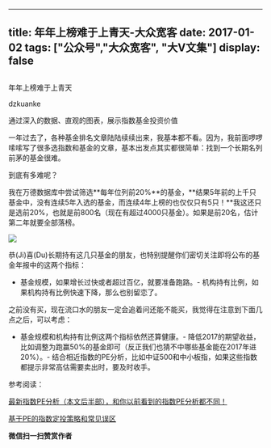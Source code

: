 
---
title:   年年上榜难于上青天-大众宽客
date: 2017-01-02
tags: ["公众号","大众宽客", "大V文集"]
display: false
---


## 



年年上榜难于上青天




dzkuanke




通过深入的数据、直观的图表，展示指数基金投资价值


一年过去了，各种基金排名文章陆陆续续出来，我基本都不看。因为，我前面啰啰嗦嗦写了很多选指数和基金的文章，基本出发点其实都很简单：找到一个长期名列前茅的基金很难。



到底有多难呢？



我在万德数据库中尝试筛选**每年位列前20%**的基金，**结果5年前的上千只基金中，没有连续5年入选的基金，而连续4年上榜的也仅仅只有5只！**我这还只是选前20%，也就是前800名（现在有超过4000只基金）。如果是前20名，估计第二年就要全部落榜。



<img data-s="300,640" data-type="png" src="http://mmbiz.qpic.cn/mmbiz_png/PKw3FQPmhIiasGdagtRejJGcSCibHr4syevs0jn6BEeibvGtfoJdibJBJpKIURMDB8u0icibZElhT8Wdt6ibYhicm2L6HA/0?wx_fmt=png" data-ratio="0.3080568720379147" data-w="844"/>



恭(Ji)喜(Du)长期持有这几只基金的朋友，也特别提醒你们密切关注即将公布的基金年报中的这两个指标：
- 基金规模，如果增长过快或者超过百亿，就要准备跑路。- 机构持有比例，如果机构持有比例快速下降，那么也别留恋了。


之前没有买，现在流口水的朋友一定会追着问还能不能买，我觉得在注意到下面几点之后，可以考虑：
- 基金规模和机构持有比例这两个指标依然还算健康。- 降低2017的期望收益，比如调整为跑赢50%的基金即可（反正我们也猜不中哪些基金能在2017年进20%）。- 结合相近指数的PE分析，比如中证500和中小板指，如果这些指数都提示非常高估需要卖出时，要及时收手。


参考阅读：

[最新指数PE分析（本文后半部），和你以前看到的指数PE分析都不同！](http://mp.weixin.qq.com/s?__biz=MzAwMTc1MDcwNw==&amp;mid=2648271880&amp;idx=1&amp;sn=d2267d70c34cebfa9294e4e5dea7420d&amp;chksm=82f92fd4b58ea6c202fbf4896f14d8cbe788bdae1f20cc5f25b79fb15baa5dc213fe3701c34c&amp;scene=21#wechat_redirect)

[基于PE的指数定投策略和常见误区](http://mp.weixin.qq.com/s?__biz=MzAwMTc1MDcwNw==&amp;mid=2648271848&amp;idx=1&amp;sn=ff9edb1ada86b6b2edd08de9999dee76&amp;chksm=82f92834b58ea1226c0cc6518fd083686670c7bed45d45a0d819e08f47843420caaae728824d&amp;scene=21#wechat_redirect)

[](http://mp.weixin.qq.com/s?__biz=MzAwMTc1MDcwNw==&amp;mid=2648271863&amp;idx=1&amp;sn=534f5bc326b8497c49d734eeb6d6c955&amp;chksm=82f9282bb58ea13d413aa3842ec0d25bc98d9b97f86c88f94b42f150c774d56865d420139605&amp;scene=21#wechat_redirect)




**微信扫一扫赞赏作者**













